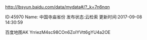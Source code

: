 http://lbsyun.baidu.com/data/mydata#/?_k=7n6nqn

ID:45970
Name:
中国寺庙省份
发布状态:云检索
更新时间:2017-09-08 14:30:59

百度地图AK
YrriezM4sc98COn6ZoIYVtt6gYU4a2OE